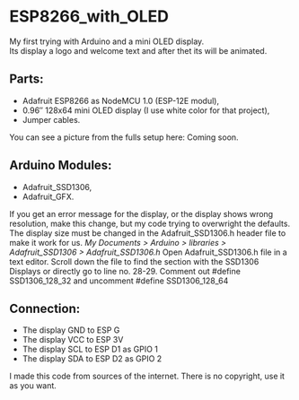 # ESP8266_with_OLED
My first trying with Arduino and a mini OLED display.<br>
Its display a logo and welcome text and after thet its will be animated.

## Parts: 
- Adafruit ESP8266 as NodeMCU 1.0 (ESP-12E modul),
- 0.96″ 128x64 mini OLED display (I use white color for that project),
- Jumper cables.


You can see a picture from the fulls setup here:
Coming soon.

## Arduino Modules:
- Adafruit_SSD1306,
- Adafruit_GFX.

If you get an error message for the display, or the display shows wrong resolution, make this change, but my code trying to overwright the defaults.
The display size must be changed in the Adafruit_SSD1306.h header file to make it work for us.
*My Documents > Arduino > libraries > Adafruit_SSD1306 > Adafruit_SSD1306.h*
Open Adafruit_SSD1306.h file in a text editor. Scroll down the file to find the section with the SSD1306 Displays or directly go to line no. 28-29. Comment out #define SSD1306_128_32 and uncomment #define SSD1306_128_64

## Connection:
- The display GND to ESP G
- The display VCC to ESP 3V
- The display SCL to ESP D1 as GPIO 1
- The display SDA to ESP D2 as GPIO 2

I made this code from sources of the internet. There is no copyright, use it as you want.
